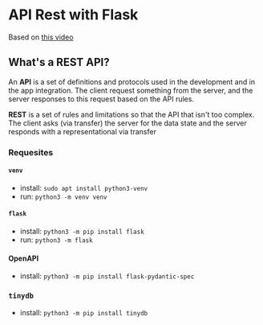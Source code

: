 # API Rest with Flask
Based on [this video](https://www.youtube.com/watch?v=1_nQ5A2HcgU&ab_channel=EduardoMendes)

## What's a REST API?

An __API__ is a set of definitions and protocols used in the development and in the app integration. The client request something from the server, and the server responses to this request based on the API rules.

__REST__ is a set of rules and limitations so that the API that isn't too complex. The client asks (via transfer) the server for the data state and the server responds with a representational via transfer

### Requesites

#### ```venv```

- install: ```sudo apt install python3-venv ```
- run: ```python3 -m venv venv```

#### ```flask```

- install: ```python3 -m pip install flask```
- run: ```python3 -m flask```

#### OpenAPI

- install: ```python3 -m pip install flask-pydantic-spec```

### ```tinydb```

- install: ```python3 -m pip install tinydb```